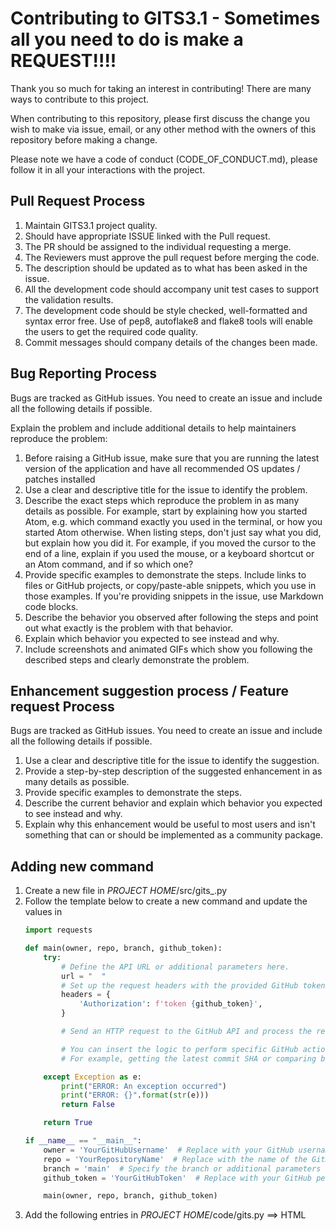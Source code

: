 # Contributing to GITS3.1 - Sometimes all you need to do is make a REQUEST!!!!

Thank you so much for taking an interest in contributing! There are many ways to contribute to this project.

When contributing to this repository, please first discuss the change you wish to make via issue,
email, or any other method with the owners of this repository before making a change.

Please note we have a code of conduct (CODE_OF_CONDUCT.md), please follow it in all your interactions with the project.

## Pull Request Process

1. Maintain GITS3.1 project quality.
2. Should have appropriate ISSUE linked with the Pull request.
3. The PR should be assigned to the individual requesting a merge.
4. The Reviewers must approve the pull request before merging the code.
5. The description should be updated as to what has been asked in the issue.
6. All the development code should accompany unit test cases to support the validation results.
7. The development code should be style checked, well-formatted and syntax error free. Use of pep8, autoflake8 and flake8 tools will enable the users to get the required code quality.
8. Commit messages should company details of the changes been made.

## Bug Reporting Process

Bugs are tracked as GitHub issues. You need to create an issue and include all the following details if possible.

Explain the problem and include additional details to help maintainers reproduce the problem:

1. Before raising a GitHub issue, make sure that you are running the latest version of the application and have all recommended OS updates / patches installed
2. Use a clear and descriptive title for the issue to identify the problem.
3. Describe the exact steps which reproduce the problem in as many details as possible. For example, start by explaining how you started Atom, e.g. which command exactly you used in the terminal, or how you started Atom otherwise. When listing steps, don't just say what you did, but explain how you did it. For example, if you moved the cursor to the end of a line, explain if you used the mouse, or a keyboard shortcut or an Atom command, and if so which one?
4. Provide specific examples to demonstrate the steps. Include links to files or GitHub projects, or copy/paste-able snippets, which you use in those examples. If you're providing snippets in the issue, use Markdown code blocks.
5. Describe the behavior you observed after following the steps and point out what exactly is the problem with that behavior.
6. Explain which behavior you expected to see instead and why.
7. Include screenshots and animated GIFs which show you following the described steps and clearly demonstrate the problem.

## Enhancement suggestion process / Feature request Process

Bugs are tracked as GitHub issues. You need to create an issue and include all the following details if possible.

1. Use a clear and descriptive title for the issue to identify the suggestion.
2. Provide a step-by-step description of the suggested enhancement in as many details as possible.
3. Provide specific examples to demonstrate the steps.
4. Describe the current behavior and explain which behavior you expected to see instead and why.
5. Explain why this enhancement would be useful to most users and isn't something that can or should be implemented as a community package.

## Adding new command

1. Create a new file in _PROJECT HOME_/src/gits\_<command name>.py
2. Follow the template below to create a new command and update the values in
   ```python
   import requests

   def main(owner, repo, branch, github_token):
       try:
           # Define the API URL or additional parameters here.
           url = "  "
           # Set up the request headers with the provided GitHub token for authentication.
           headers = {
               'Authorization': f'token {github_token}',
           }

           # Send an HTTP request to the GitHub API and process the response.

           # You can insert the logic to perform specific GitHub actions here.
           # For example, getting the latest commit SHA or comparing branches.

       except Exception as e:
           print("ERROR: An exception occurred")
           print("ERROR: {}".format(str(e)))
           return False

       return True

   if __name__ == "__main__":
       owner = 'YourGitHubUsername'  # Replace with your GitHub username or organization name.
       repo = 'YourRepositoryName'  # Replace with the name of the GitHub repository.
       branch = 'main'  # Specify the branch or additional parameters needed.
       github_token = 'YourGitHubToken'  # Replace with your GitHub personal access token.

       main(owner, repo, branch, github_token)


3. Add the following entries in _PROJECT HOME_/code/gits.py   ==>  HTML 

 

